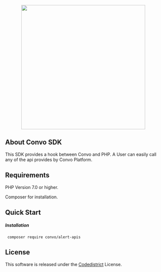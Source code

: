<p align="center"><img src="http://codedistrict.dev.convoalert.com/static/media/logo.5cc36e3f.svg" width="400"></p>

## About Convo SDK
<p>This SDK provides a hook between Convo and PHP. A User can easily call any of the api provides by Convo Platform.

## Requirements
<p> PHP Version 7.0 or higher.</p>
<p> Composer for installation.</p>

## Quick Start
<h5> Installation </h5>
<pre>
<code> composer require convo/alert-apis </code>
</pre>

## License
This software is released under the <a href="https://github.com/adeel-cd/convoapi-sdk/blob/master/LICENSE.md">Codedistrict</a> License.